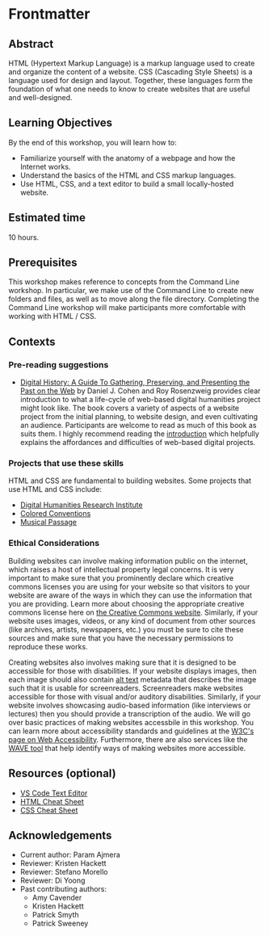 # Frontmatter

## Abstract

HTML (Hypertext Markup Language) is a markup language used to create and organize the content of a website. CSS (Cascading Style Sheets) is a language used for design and layout. Together, these languages form the foundation of what one needs to know to create websites that are useful and well-designed.

## Learning Objectives

By the end of this workshop, you will learn how to:

- Familiarize yourself with the anatomy of a webpage and how the Internet works.
- Understand the basics of the HTML and CSS markup languages.    
- Use HTML, CSS, and a text editor to build a small locally-hosted website.    
    
## Estimated time

10 hours.

## Prerequisites

This workshop makes reference to concepts from the Command Line workshop. In particular, we make use of the Command Line to create new folders and files, as well as to move along the file directory. Completing the Command Line workshop will make participants more comfortable with working with HTML / CSS.  

## Contexts

### Pre-reading suggestions

- [Digital History: A Guide To Gathering, Preserving, and Presenting the Past on the Web](http://chnm.gmu.edu/digitalhistory/) by Daniel J. Cohen and Roy Rosenzweig provides clear introduction to what a life-cycle of web-based digital humanities project might look like. The book covers a variety of aspects of a website project from the initial planning, to website design, and even cultivating an audience. Participants are welcome to read as much of this book as suits them. I highly recommend reading the [introduction](http://chnm.gmu.edu/digitalhistory/introduction/) which helpfully explains the affordances and difficulties of web-based digital projects.

### Projects that use these skills

HTML and CSS are fundamental to building websites. Some projects that use HTML and CSS include:
- [Digital Humanities Research Institute](https://www.dhinstitutes.org/)
- [Colored Conventions](https://coloredconventions.org/)
- [Musical Passage](http://www.musicalpassage.org/)

### Ethical Considerations

Building websites can involve making information public on the internet, which raises a host of intellectual property legal concerns. It is very important to make sure that you prominently declare which creative commons licenses you are using for your website so that visitors to your website are aware of the ways in which they can use the information that you are providing. Learn more about choosing the appropriate creative commons license here on [the Creative Commons website](https://creativecommons.org/choose/). Similarly, if your website uses images, videos, or any kind of document from other sources (like archives, artists, newspapers, etc.) you must be sure to cite these sources and make sure that you have the necessary permissions to reproduce these works.

Creating websites also involves making sure that it is designed to be accessible for those with disabilities. If your website displays images, then each image should also contain [alt text](https://accessibility.psu.edu/images/alttext/) metadata that describes the image such that it is usable for screenreaders. Screenreaders make websites accessible for those with visual and/or auditory disabilities. Similarly, if your website involves showcasing audio-based information (like interviews or lectures) then you should provide a transcription of the audio. We will go over basic practices of making websites accessbile in this workshop. You can learn more about accessibility standards and guidelines at the [W3C's page on Web Accessibility](https://www.w3.org/standards/webdesign/accessibility). Furthermore, there are also services like the [WAVE tool](https://wave.webaim.org/) that help identify ways of making websites more accessible. 

## Resources (optional)

- [VS Code Text Editor](https://code.visualstudio.com/)
- [HTML Cheat Sheet](http://www.simplehtmlguide.com/cheatsheet.php)
- [CSS Cheat Sheet](https://courses.cs.washington.edu/courses/cse154/15sp/cheat-sheets/css-cheat-sheet.pdf)

## Acknowledgements

- Current author: Param Ajmera
- Reviewer: Kristen Hackett
- Reviewer: Stefano Morello
- Reviewer: Di Yoong
- Past contributing authors: 
    - Amy Cavender
    - Kristen Hackett
    - Patrick Smyth
    - Patrick Sweeney
    
    